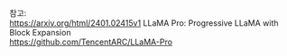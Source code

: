 참고:  
https://arxiv.org/html/2401.02415v1  LLaMA Pro: Progressive LLaMA with Block Expansion  
https://github.com/TencentARC/LLaMA-Pro  
